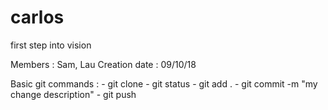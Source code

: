 # carlos
first step into vision

Members : Sam, Lau
Creation date : 09/10/18

Basic git commands :
	- git clone
	- git status
	- git add .
	- git commit -m "my change description"
	- git push